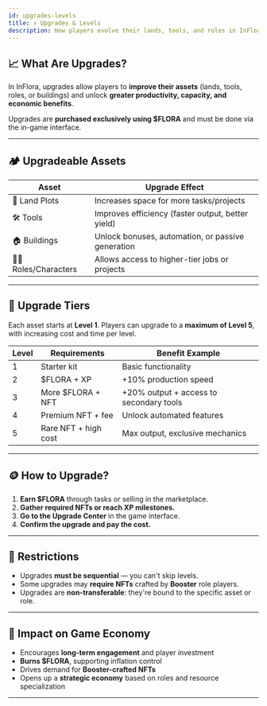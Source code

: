 ```yaml
---
id: upgrades-levels
title: ⬆️ Upgrades & Levels
description: How players evolve their lands, tools, and roles in InFlora.
---
```


## 📈 What Are Upgrades?

In InFlora, upgrades allow players to **improve their assets** (lands, tools, roles, or buildings) and unlock **greater productivity, capacity, and economic benefits**.

Upgrades are **purchased exclusively using $FLORA** and must be done via the in-game interface.

---

## 🏕️ Upgradeable Assets

| Asset           | Upgrade Effect                                             |
|----------------|------------------------------------------------------------|
| 🌿 Land Plots    | Increases space for more tasks/projects                   |
| 🛠️ Tools         | Improves efficiency (faster output, better yield)        |
| 🏠 Buildings     | Unlock bonuses, automation, or passive generation         |
| 👩‍🌾 Roles/Characters | Allows access to higher-tier jobs or projects             |

---

## 🔐 Upgrade Tiers

Each asset starts at **Level 1**. Players can upgrade to a **maximum of Level 5**, with increasing cost and time per level.

| Level | Requirements        | Benefit Example                          |
|-------|----------------------|------------------------------------------|
| 1     | Starter kit         | Basic functionality                      |
| 2     | $FLORA + XP         | +10% production speed                    |
| 3     | More $FLORA + NFT   | +20% output + access to secondary tools  |
| 4     | Premium NFT + fee   | Unlock automated features                |
| 5     | Rare NFT + high cost| Max output, exclusive mechanics          |

---

## 🪙 How to Upgrade?

1. **Earn $FLORA** through tasks or selling in the marketplace.
2. **Gather required NFTs or reach XP milestones.**
3. **Go to the Upgrade Center** in the game interface.
4. **Confirm the upgrade and pay the cost.**

---

## 🚧 Restrictions

- Upgrades **must be sequential** — you can't skip levels.
- Some upgrades may **require NFTs** crafted by **Booster** role players.
- Upgrades are **non-transferable**: they're bound to the specific asset or role.

---

## 🔄 Impact on Game Economy

- Encourages **long-term engagement** and player investment
- **Burns $FLORA**, supporting inflation control
- Drives demand for **Booster-crafted NFTs**
- Opens up a **strategic economy** based on roles and resource specialization

---
